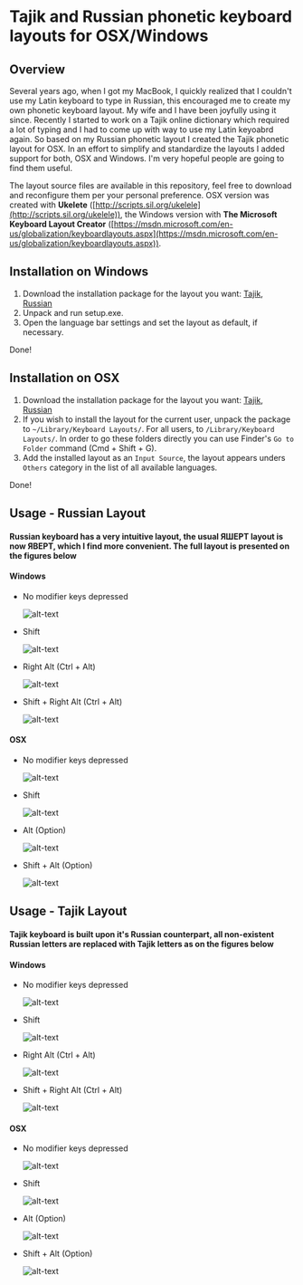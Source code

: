 # Tajik and Russian phonetic keyboard layouts for OSX/Windows

## Overview
Several years ago, when I got my MacBook, I quickly realized that I couldn't use my Latin keyboard to type in Russian, this encouraged me to create my own phonetic keyboard layout. My wife and I have been joyfully using it since. Recently I started to work on a Tajik online dictionary which required a lot of typing and I had to come up with way to use my Latin keyoabrd again. So based on my Russian phonetic layout I created the Tajik phonetic layout for OSX. In an effort to simplify and standardize the layouts I added support for both, OSX and Windows. I'm very hopeful people are going to find them useful.

The layout source files are available in this repository, feel free to download and reconfigure them per your personal preference. OSX version was created with **Ukelete** ([http://scripts.sil.org/ukelele](http://scripts.sil.org/ukelele)), the Windows version with **The Microsoft Keyboard Layout Creator** ([https://msdn.microsoft.com/en-us/globalization/keyboardlayouts.aspx](https://msdn.microsoft.com/en-us/globalization/keyboardlayouts.aspx)).

## Installation on Windows
1. Download the installation package for the layout you want: 
[Tajik](https://github.com/maqduni/Phonetic-Keyboard-Layouts/raw/master/dist/win-tajik-phonetic-keyboard.zip), 
[Russian](https://github.com/maqduni/Phonetic-Keyboard-Layouts/raw/master/dist/win-russian-phonetic-keyboard.zip)
2. Unpack and run setup.exe.
3. Open the language bar settings and set the layout as default, if necessary.

Done!

## Installation on OSX
1. Download the installation package for the layout you want: 
[Tajik](https://github.com/maqduni/Phonetic-Keyboard-Layouts/raw/master/dist/osx-tajik-phonetic-keyboard.zip), 
[Russian](https://github.com/maqduni/Phonetic-Keyboard-Layouts/raw/master/dist/osx-russian-phonetic-keyboard.zip)
2. If you wish to install the layout for the current user, unpack the package to `~/Library/Keyboard Layouts/`. For all users, to `/Library/Keyboard Layouts/`. In order to go these folders directly you can use Finder's `Go to Folder` command (Cmd + Shift + G).
3. Add the installed layout as an `Input Source`, the layout appears unders `Others` category in the list of all available languages.

Done!

## Usage - Russian Layout

#### Russian keyboard has a very intuitive layout, the usual ЯШЕРТ layout is now ЯВЕРТ, which I find more convenient. The full layout is presented on the figures below

#### Windows
* No modifier keys depressed

  ![alt-text](https://github.com/maqduni/Phonetic-Keyboard-Layouts/raw/master/img/win-rus-nomod.jpg "No modifier keys depressed (Windows)")
  
* Shift

  ![alt-text](https://github.com/maqduni/Phonetic-Keyboard-Layouts/raw/master/img/win-rus-shft.jpg "Shift (Windows)")
  
* Right Alt (Ctrl + Alt)

  ![alt-text](https://github.com/maqduni/Phonetic-Keyboard-Layouts/raw/master/img/win-rus-alt.jpg "Right Alt (Ctrl + Alt) (Windows)")
  
* Shift + Right Alt (Ctrl + Alt)

  ![alt-text](https://github.com/maqduni/Phonetic-Keyboard-Layouts/raw/master/img/win-rus-shft-alt.jpg "Shift + Right Alt (Ctrl + Alt) (Windows)")

#### OSX
* No modifier keys depressed

  ![alt-text](https://github.com/maqduni/Phonetic-Keyboard-Layouts/raw/master/img/osx-rus-nomod.png "No modifier keys depressed (OSX)")
  
* Shift

  ![alt-text](https://github.com/maqduni/Phonetic-Keyboard-Layouts/raw/master/img/osx-rus-shft.png "Shift (OSX)")

* Alt (Option)

  ![alt-text](https://github.com/maqduni/Phonetic-Keyboard-Layouts/raw/master/img/osx-rus-alt.png "Alt (Option) (OSX)")

* Shift + Alt (Option)

  ![alt-text](https://github.com/maqduni/Phonetic-Keyboard-Layouts/raw/master/img/osx-rus-shft-alt.png "Shift + Alt (Option) (OSX)")

## Usage - Tajik Layout

#### Tajik keyboard is built upon it's Russian counterpart, all non-existent Russian letters are replaced with Tajik letters as on the figures below

#### Windows
* No modifier keys depressed

  ![alt-text](https://github.com/maqduni/Phonetic-Keyboard-Layouts/raw/master/img/win-taj-nomod.jpg "No modifier keys depressed (Windows)")
  
* Shift

  ![alt-text](https://github.com/maqduni/Phonetic-Keyboard-Layouts/raw/master/img/win-taj-shft.jpg "Shift (Windows)")
  
* Right Alt (Ctrl + Alt)

  ![alt-text](https://github.com/maqduni/Phonetic-Keyboard-Layouts/raw/master/img/win-taj-alt.jpg "Right Alt (Ctrl + Alt) (Windows)")
  
* Shift + Right Alt (Ctrl + Alt)

  ![alt-text](https://github.com/maqduni/Phonetic-Keyboard-Layouts/raw/master/img/win-taj-shft-alt.jpg "Shift + Right Alt (Ctrl + Alt) (Windows)")

#### OSX
* No modifier keys depressed

  ![alt-text](https://github.com/maqduni/Phonetic-Keyboard-Layouts/raw/master/img/osx-taj-nomod.png "No modifier keys depressed (OSX)")
  
* Shift

  ![alt-text](https://github.com/maqduni/Phonetic-Keyboard-Layouts/raw/master/img/osx-taj-shft.png "Shift (OSX)")

* Alt (Option)

  ![alt-text](https://github.com/maqduni/Phonetic-Keyboard-Layouts/raw/master/img/osx-taj-alt.png "Alt (Option) (OSX)")

* Shift + Alt (Option)

  ![alt-text](https://github.com/maqduni/Phonetic-Keyboard-Layouts/raw/master/img/osx-taj-shft-alt.png "Shift + Alt (Option) (OSX)")
